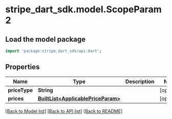 # stripe_dart_sdk.model.ScopeParam2

## Load the model package
```dart
import 'package:stripe_dart_sdk/api.dart';
```

## Properties
Name | Type | Description | Notes
------------ | ------------- | ------------- | -------------
**priceType** | **String** |  | [optional] 
**prices** | [**BuiltList&lt;ApplicablePriceParam&gt;**](ApplicablePriceParam.md) |  | [optional] 

[[Back to Model list]](../README.md#documentation-for-models) [[Back to API list]](../README.md#documentation-for-api-endpoints) [[Back to README]](../README.md)


